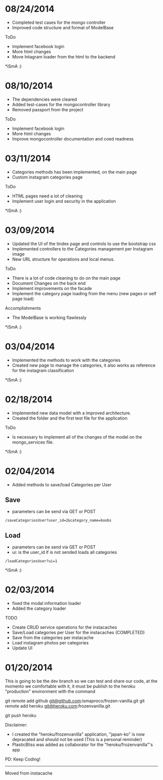 08/24/2014
============
- Completed test cases for the mongo controller
- Improved code structure and format of ModelBase

ToDo
- Implement facebook login
- More html changes
- Move Intagram loader from the html to the backend

*iSmA :)


08/10/2014
============
- The dependencies were cleared
- Added test-cases for the mongocontroller library
- Removed passport from the project

ToDo
- Implement facebook login
- More html changes
- Improve mongocontroller documentation and coed readness



03/11/2014
============
- Categories methods has been implemented, on the main page
- Custom instagram categories page

ToDo
- HTML pages need a lot of cleaning
- Implement user login and security in the application


*iSmA :)


03/09/2014
============
- Updated the UI of the tindex page and controls to use the bootstrap css
- Implemented controllers to the Categories management per Instagram image
- New URL structure for operations and local menus.

ToDo
- There is a lot of code cleaning to do on the main page
- Document Changes on the back end
- Implement improvements on the facade
- Implement the category page loading from the menu (new pages or self page load)


Accomplishments

- The ModelBase is working flawlessly

*iSmA :)


03/04/2014
============
- Implemented the methods to work with the categories
- Created new page to manage the categories, it also works as reference
  for the instagram classification

*iSmA :)


02/18/2014
=============
- Implemented new data model with a improved architecture.
- Created the folder and the first test file for the application

ToDo
- Is necessary to implement all of the changes of the model on the mongo_services file.

*iSmA :)



02/04/2014
=============
- Added methods to save/load Categories per User

Save
-----

- parameters can be send via GET or POST
```
/saveCategoriesUser?user_id=2&category_name=boobs
```
Load
-----

- parameters can be send via GET or POST
- ui: is the user_id if is not sended loads all categories
```
/loadCategoriesUser?ui=1
```


*iSmA :)



02/03/2014
=============
- fixed the modal information loader
- Added the category loader

TODO

- Create CRUD service operations for the instacaches
- Save/Load categories per User for the instacaches (COMPLETED)
- Save from the categories per instacache
- Load instagram photos per categories
- Update UI




01/20/2014
=============

This is going to be the dev branch so we can test and share our code, at the momento we comfortable with it, it must be publish to the heroku "production" environment with the command

git remote add github git@github.com:ismaproco/frozen-vanilla.git
git remote add heroku git@heroku.com:frozenvanilla.git

git push heroku

Disclaimer: 

- I created the "heroku/frozenvanilla" application, "japan-ko" is now depracated and should not be used (This is a personal reminder)
- PlasticBliss was added as collaborator for the "heroku/frozenvanilla"'s app


PD: Keep Coding!

---
Moved from instacache

